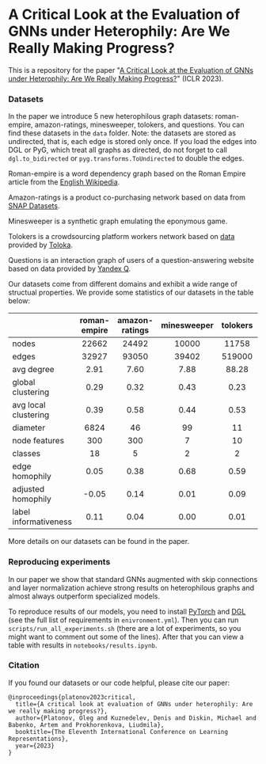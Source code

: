 # A Critical Look at the Evaluation of GNNs under Heterophily: Are We Really Making Progress?

This is a repository for the paper "[A Critical Look at the Evaluation of GNNs under Heterophily: Are We Really Making Progress?](https://arxiv.org/abs/2302.11640)" (ICLR 2023).

### Datasets

In the paper we introduce 5 new heterophilous graph datasets: roman-empire, amazon-ratings, minesweeper, tolokers, and questions. You can find these datasets in the `data` folder. Note: the datasets are stored as undirected, that is, each edge is stored only once. If you load the edges into DGL or PyG, which treat all graphs as directed, do not forget to call `dgl.to_bidirected` or `pyg.transforms.ToUndirected` to double the edges.

Roman-empire is a word dependency graph based on the Roman Empire article from the [English Wikipedia](https://huggingface.co/datasets/wikipedia).

Amazon-ratings is a product co-purchasing network based on data from [SNAP Datasets](https://snap.stanford.edu/data/amazon-meta.html).

Minesweeper is a synthetic graph emulating the eponymous game.

Tolokers is a crowdsourcing platform workers network based on [data](https://github.com/Toloka/TolokerGraph) provided by [Toloka](https://toloka.ai).

Questions is an interaction graph of users of a question-answering website based on data provided by [Yandex Q](https://yandex.ru/q).

Our datasets come from different domains and exhibit a wide range of structual properties. We provide some statistics of our datasets in the table below:

|                       | roman-empire | amazon-ratings | minesweeper | tolokers | questions |
|-----------------------|:------------:|:--------------:|:-----------:|:-------:|:---------:|
| nodes                 |     22662    |      24492     |    10000    |  11758  |   48921   |
| edges                 |     32927    |      93050     |    39402    |  519000 |   153540  |
| avg degree            |     2.91     |      7.60      |     7.88    |  88.28  |    6.28   |
| global clustering     |     0.29     |      0.32      |     0.43    |   0.23  |    0.02   |
| avg local clustering  |     0.39     |      0.58      |     0.44    |   0.53  |    0.03   |
| diameter              |     6824     |       46       |      99     |    11   |     16    |
| node features         |      300     |       300      |      7      |    10   |    301    |
| classes               |      18      |        5       |      2      |    2    |     2     |
| edge homophily        |     0.05     |      0.38      |     0.68    |   0.59  |    0.84   |
| adjusted homophily    |     -0.05    |      0.14      |     0.01    |   0.09  |    0.02   |
| label informativeness |     0.11     |      0.04      |     0.00    |   0.01  |    0.00   |

More details on our datasets can be found in the paper.

### Reproducing experiments

In our paper we show that standard GNNs augmented with skip connections and layer normalization achieve strong results on heterophilous graphs and almost always outperform specialized models.

To reproduce results of our models, you need to install [PyTorch](https://pytorch.org/) and [DGL](https://www.dgl.ai/pages/start.html) (see the full list of requirements in `enivronment.yml`). Then you can run `scripts/run_all_experiments.sh` (there are a lot of experiments, so you might want to comment out some of the lines). After that you can view a table with results in `notebooks/results.ipynb`.

### Citation

If you found our datasets or our code helpful, please cite our paper:

```buildoutcfg
@inproceedings{platonov2023critical,
  title={A critical look at evaluation of GNNs under heterophily: Are we really making progress?},
  author={Platonov, Oleg and Kuznedelev, Denis and Diskin, Michael and Babenko, Artem and Prokhorenkova, Liudmila},
  booktitle={The Eleventh International Conference on Learning Representations},
  year={2023}
}
```
